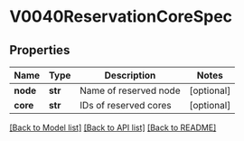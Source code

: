 # V0040ReservationCoreSpec

## Properties
Name | Type | Description | Notes
------------ | ------------- | ------------- | -------------
**node** | **str** | Name of reserved node | [optional] 
**core** | **str** | IDs of reserved cores | [optional] 

[[Back to Model list]](../README.md#documentation-for-models) [[Back to API list]](../README.md#documentation-for-api-endpoints) [[Back to README]](../README.md)



